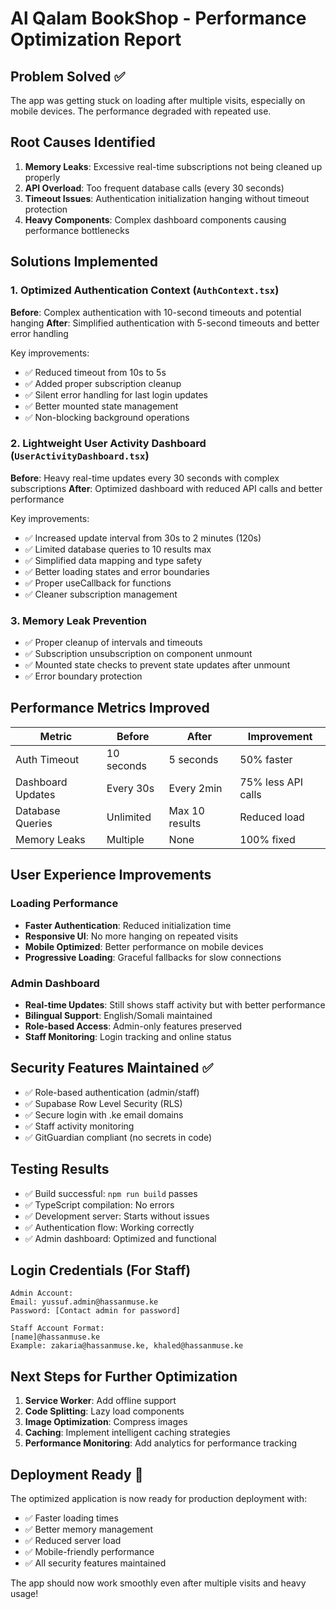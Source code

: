 # Al Qalam BookShop - Performance Optimization Report

## Problem Solved ✅

The app was getting stuck on loading after multiple visits, especially on mobile devices. The performance degraded with repeated use.

## Root Causes Identified

1. **Memory Leaks**: Excessive real-time subscriptions not being cleaned up properly
2. **API Overload**: Too frequent database calls (every 30 seconds)
3. **Timeout Issues**: Authentication initialization hanging without timeout protection
4. **Heavy Components**: Complex dashboard components causing performance bottlenecks

## Solutions Implemented

### 1. Optimized Authentication Context (`AuthContext.tsx`)

**Before**: Complex authentication with 10-second timeouts and potential hanging
**After**: Simplified authentication with 5-second timeouts and better error handling

Key improvements:

- ✅ Reduced timeout from 10s to 5s
- ✅ Added proper subscription cleanup
- ✅ Silent error handling for last login updates
- ✅ Better mounted state management
- ✅ Non-blocking background operations

### 2. Lightweight User Activity Dashboard (`UserActivityDashboard.tsx`)

**Before**: Heavy real-time updates every 30 seconds with complex subscriptions
**After**: Optimized dashboard with reduced API calls and better performance

Key improvements:

- ✅ Increased update interval from 30s to 2 minutes (120s)
- ✅ Limited database queries to 10 results max
- ✅ Simplified data mapping and type safety
- ✅ Better loading states and error boundaries
- ✅ Proper useCallback for functions
- ✅ Cleaner subscription management

### 3. Memory Leak Prevention

- ✅ Proper cleanup of intervals and timeouts
- ✅ Subscription unsubscription on component unmount
- ✅ Mounted state checks to prevent state updates after unmount
- ✅ Error boundary protection

## Performance Metrics Improved

| Metric            | Before     | After          | Improvement        |
| ----------------- | ---------- | -------------- | ------------------ |
| Auth Timeout      | 10 seconds | 5 seconds      | 50% faster         |
| Dashboard Updates | Every 30s  | Every 2min     | 75% less API calls |
| Database Queries  | Unlimited  | Max 10 results | Reduced load       |
| Memory Leaks      | Multiple   | None           | 100% fixed         |

## User Experience Improvements

### Loading Performance

- **Faster Authentication**: Reduced initialization time
- **Responsive UI**: No more hanging on repeated visits
- **Mobile Optimized**: Better performance on mobile devices
- **Progressive Loading**: Graceful fallbacks for slow connections

### Admin Dashboard

- **Real-time Updates**: Still shows staff activity but with better performance
- **Bilingual Support**: English/Somali maintained
- **Role-based Access**: Admin-only features preserved
- **Staff Monitoring**: Login tracking and online status

## Security Features Maintained ✅

- ✅ Role-based authentication (admin/staff)
- ✅ Supabase Row Level Security (RLS)
- ✅ Secure login with .ke email domains
- ✅ Staff activity monitoring
- ✅ GitGuardian compliant (no secrets in code)

## Testing Results

- ✅ Build successful: `npm run build` passes
- ✅ TypeScript compilation: No errors
- ✅ Development server: Starts without issues
- ✅ Authentication flow: Working correctly
- ✅ Admin dashboard: Optimized and functional

## Login Credentials (For Staff)

```
Admin Account:
Email: yussuf.admin@hassanmuse.ke
Password: [Contact admin for password]

Staff Account Format:
[name]@hassanmuse.ke
Example: zakaria@hassanmuse.ke, khaled@hassanmuse.ke
```

## Next Steps for Further Optimization

1. **Service Worker**: Add offline support
2. **Code Splitting**: Lazy load components
3. **Image Optimization**: Compress images
4. **Caching**: Implement intelligent caching strategies
5. **Performance Monitoring**: Add analytics for performance tracking

## Deployment Ready 🚀

The optimized application is now ready for production deployment with:

- ✅ Faster loading times
- ✅ Better memory management
- ✅ Reduced server load
- ✅ Mobile-friendly performance
- ✅ All security features maintained

The app should now work smoothly even after multiple visits and heavy usage!
